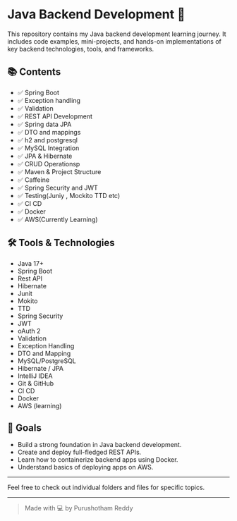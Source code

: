 # Java Backend Development 🚀

This repository contains my Java backend development learning journey. It includes code examples, mini-projects, and hands-on implementations of key backend technologies, tools, and frameworks.

## 📚 Contents
- ✅ Spring Boot
- ✅ Exception handling
- ✅ Validation 
- ✅ REST API Development
- ✅ Spring data JPA
- ✅ DTO and mappings 
- ✅ h2 and postgresql
- ✅ MySQL Integration
- ✅ JPA & Hibernate
- ✅ CRUD Operationsp
- ✅ Maven & Project Structure
- ✅ Caffeine
- ✅ Spring Security and JWT
- ✅ Testing(Juniy , Mockito TTD etc)
- ✅ CI CD
- ✅ Docker
- ✅ AWS(Currently Learning)

## 🛠️ Tools & Technologies

- Java 17+
- Spring Boot
- Rest API
- Hibernate
- Junit
- Mokito
- TTD
- Spring Security
- JWT
- oAuth 2
- Validation
- Exception Handling
- DTO and Mapping
- MySQL/PostgreSQL
- Hibernate / JPA
- IntelliJ IDEA 
- Git & GitHub
- CI CD
- Docker 
- AWS (learning)



## 📌 Goals

- Build a strong foundation in Java backend development.
- Create and deploy full-fledged REST APIs.
- Learn how to containerize backend apps using Docker.
- Understand basics of deploying apps on AWS.

---

Feel free to check out individual folders and files for specific topics.

---

> Made with 💻 by Purushotham Reddy

